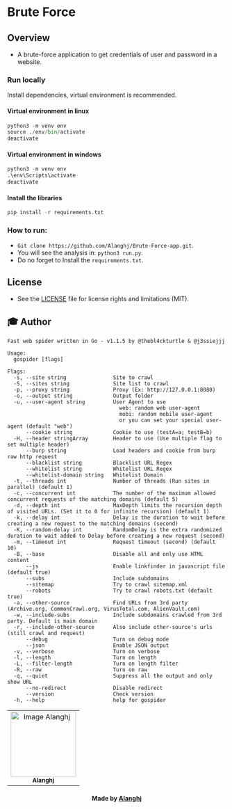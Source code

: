 # Brute Force

## Overview
* A brute-force application to get credentials of user and password in a website.

### Run locally
Install dependencies, virtual environment is recommended.

#### Virtual environment in linux

```python 
python3 -m venv env
source ./env/bin/activate
deactivate
```

#### Virtual environment in windows

```python 
python3 -m venv env
.\env\Scripts\activate
deactivate
```

#### Install the libraries
```python
pip install -r requirements.txt
```


### How to run:
* `Git clone https://github.com/Alanghj/Brute-Force-app.git`. 
* You will see the analysis in: `python3 run.py`.
* Do no forget to Install the `requirements.txt`.


## License

* See the [LICENSE](LICENSE.md) file for license rights and limitations (MIT).


## :mortar_board: Author

```shell
Fast web spider written in Go - v1.1.5 by @thebl4ckturtle & @j3ssiejjj

Usage:
  gospider [flags]

Flags:
  -s, --site string               Site to crawl
  -S, --sites string              Site list to crawl
  -p, --proxy string              Proxy (Ex: http://127.0.0.1:8080)
  -o, --output string             Output folder
  -u, --user-agent string         User Agent to use
                                  	web: random web user-agent
                                  	mobi: random mobile user-agent
                                  	or you can set your special user-agent (default "web")
      --cookie string             Cookie to use (testA=a; testB=b)
  -H, --header stringArray        Header to use (Use multiple flag to set multiple header)
      --burp string               Load headers and cookie from burp raw http request
      --blacklist string          Blacklist URL Regex
      --whitelist string          Whitelist URL Regex
      --whitelist-domain string   Whitelist Domain
  -t, --threads int               Number of threads (Run sites in parallel) (default 1)
  -c, --concurrent int            The number of the maximum allowed concurrent requests of the matching domains (default 5)
  -d, --depth int                 MaxDepth limits the recursion depth of visited URLs. (Set it to 0 for infinite recursion) (default 1)
  -k, --delay int                 Delay is the duration to wait before creating a new request to the matching domains (second)
  -K, --random-delay int          RandomDelay is the extra randomized duration to wait added to Delay before creating a new request (second)
  -m, --timeout int               Request timeout (second) (default 10)
  -B, --base                      Disable all and only use HTML content
      --js                        Enable linkfinder in javascript file (default true)
      --subs                      Include subdomains
      --sitemap                   Try to crawl sitemap.xml
      --robots                    Try to crawl robots.txt (default true)
  -a, --other-source              Find URLs from 3rd party (Archive.org, CommonCrawl.org, VirusTotal.com, AlienVault.com)
  -w, --include-subs              Include subdomains crawled from 3rd party. Default is main domain
  -r, --include-other-source      Also include other-source's urls (still crawl and request)
      --debug                     Turn on debug mode
      --json                      Enable JSON output
  -v, --verbose                   Turn on verbose
  -l, --length                    Turn on length
  -L, --filter-length             Turn on length filter
  -R, --raw                       Turn on raw
  -q, --quiet                     Suppress all the output and only show URL
      --no-redirect               Disable redirect
      --version                   Check version
  -h, --help                      help for gospider

```


<table align="center">
    <tr>
        <td align="center">
            <a href="https://github.com/Alanghj">
                <img src="https://user-images.githubusercontent.com/81534309/151803029-df474faf-bb04-4c5b-8b0d-072d7b4b40b1.png" width="150px;" alt="Image Alanghj" />
                <br />
                <sub><b>Alanghj</b></sub>
            </a>
        </td>    
    </tr>
</table>
<h4 align="center">
   Made by <a href="/" target="#"> Alanghj</a>
</h4>
